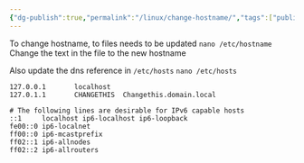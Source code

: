 ```yaml
---
{"dg-publish":true,"permalink":"/linux/change-hostname/","tags":["public","linux","networking","debian"],"noteIcon":"1","created":"","updated":""}
---
```



To change hostname, to files needs to be updated
`nano /etc/hostname`
Change the text in the file to the new hostname

Also update the dns reference in `/etc/hosts`
`nano /etc/hosts`

```
127.0.0.1       localhost
127.0.1.1       CHANGETHIS	Changethis.domain.local

# The following lines are desirable for IPv6 capable hosts
::1     localhost ip6-localhost ip6-loopback
fe00::0 ip6-localnet
ff00::0 ip6-mcastprefix
ff02::1 ip6-allnodes
ff02::2 ip6-allrouters

```